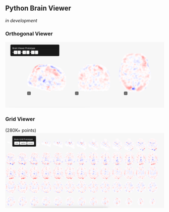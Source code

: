 ## Python Brain Viewer
*in development*

### Orthogonal Viewer
![tmp/viewer.png](tmp/viewer.png)

### Grid Viewer 
(280K+ points)
![tmp/viewer.png](tmp/grid.png)
